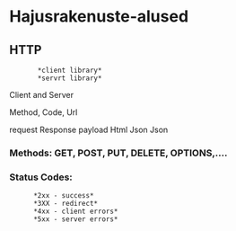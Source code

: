 # Hajusrakenuste-alused


## HTTP     

           *client library*
           *servrt library*

Client and Server

Method, Code, Url


request    Response
payload    Html
Json       Json


### Methods: GET, POST, PUT, DELETE, OPTIONS,.... 

### Status Codes: 
          *2xx - success*
          *3XX - redirect*
          *4xx - client errors*
          *5xx - server errors*



